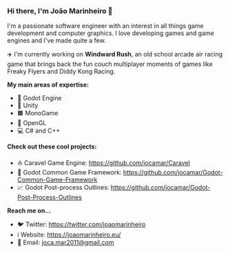### Hi there, I'm João Marinheiro 👋

I'm a passionate software engineer with an interest in all things game development and computer graphics. I love developing games and game engines and I've made quite a few.

✈️ I'm currently working on __Windward Rush__, an old school arcade air racing game that brings back the fun couch multiplayer moments of games like Freaky Flyers and Diddy Kong Racing.

__My main areas of expertise:__
* 🤖 Godot Engine
* 🧊 Unity
* 🟧 MonoGame
* 🔵 OpenGL
* 💻 C# and C++

__Check out these cool projects:__
* ⛵ Caravel Game Engine: https://github.com/jocamar/Caravel
* 👮 Godot Common Game Framework: https://github.com/jocamar/Godot-Common-Game-Framework
* 📈 Godot Post-process Outlines: https://github.com/jocamar/Godot-Post-Process-Outlines

__Reach me on...__
* 🐦 Twitter: https://twitter.com/joaomarinheiro
* ℹ️ Website: https://joaomarinheiro.eu/
* 📧 Email: joca.mar2011@gmail.com


<!--
**jocamar/jocamar** is a ✨ _special_ ✨ repository because its `README.md` (this file) appears on your GitHub profile.

Here are some ideas to get you started:

- 🔭 I’m currently working on ...
- 🌱 I’m currently learning ...
- 👯 I’m looking to collaborate on ...
- 🤔 I’m looking for help with ...
- 💬 Ask me about ...
- 📫 How to reach me: ...
- 😄 Pronouns: ...
- ⚡ Fun fact: ...
-->
